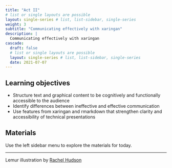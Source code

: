 ```yaml
---
title: "Act II"
# list or single layouts are possible
layout: single-series # list, list-sidebar, single-series
weight: 3
subtitle: "Communicating effectively with xaringan"
description: |
  Communicating effectively with xaringan
cascade:
  draft: false
  # list or single layouts are possible
  layout: single-series # list, list-sidebar, single-series
  date: 2021-07-07
---
```


## Learning objectives

+  Structure text and graphical content to be cognitively and functionally accessible to the audience
+  Identify differences between ineffective and effective communication
+  Use features from xaringan and rmarkdown that strengthen clarity and accessibility of technical presentations

## Materials

Use the left sidebar menu to explore the materials for today.

---

Lemur illustration by [Rachel Hudson](https://lemur.duke.edu/100-lemurs/)
